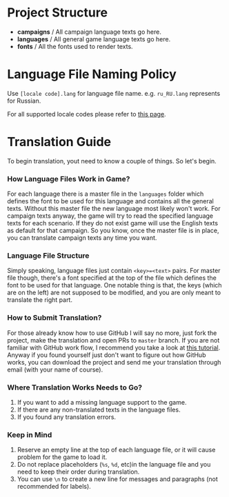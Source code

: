 # Project Structure

* **campaigns** / All campaign language texts go here.
* **languages** / All general game language texts go here.
* **fonts** / All the fonts used to render texts.

# Language File Naming Policy

Use `[locale code].lang` for language file name. e.g. `ru_RU.lang` represents for Russian.

For all supported locale codes please refer to [this page](http://www.oracle.com/technetwork/java/javase/java8locales-2095355.html).

# Translation Guide

To begin translation, yout need to know a couple of things. So let's begin.

### How Language Files Work in Game?

For each language there is a master file in the `languages` folder which defines the font to be used for this language and contains all the general texts. Without this master file the new language most likely won't work. For campaign texts anyway, the game will try to read the specified language texts for each scenario. If they do not exist game will use the English texts as default for that campaign. So you know, once the master file is in place, you can translate campaign texts any time you want.

### Language File Structure

Simply speaking, language files just contain `<key>=<text>` pairs. For master file though, there's a font specified at the top of the file which defines the font to be used for that language. One notable thing is that, the keys (which are on the left) are not supposed to be modified, and you are only meant to translate the right part.

### How to Submit Translation?

For those already know how to use GitHub I will say no more, just fork the project, make the translation and open PRs to `master` branch. If you are not familiar with GitHub work flow, I recommend you take a look at [this tutorial](https://guides.github.com/activities/forking/). Anyway if you found yourself just don't want to figure out how GitHub works, you can download the project and send me your translation through email (with your name of course).

### Where Translation Works Needs to Go?

1. If you want to add a missing language support to the game.
2. If there are any non-translated texts in the language files.
3. If you found any translation errors.

### Keep in Mind

1. Reserve an empty line at the top of each language file, or it will cause problem for the game to load it.
2. Do not replace placeholders (`%s`, `%d`, etc)in the language file and you need to keep their order during translation.
3. You can use `\n` to create a new line for messages and paragraphs (not recommended for labels).
